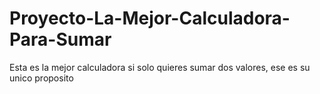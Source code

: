 # Proyecto-La-Mejor-Calculadora-Para-Sumar
Esta es la mejor calculadora si solo quieres sumar dos valores, ese es su unico proposito
